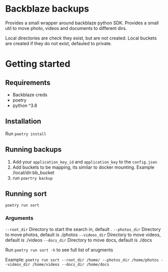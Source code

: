 # Backblaze backups

Provides a small wrapper around backblaze python SDK.
Provides a small util to move photo, videos and documents to different dirs.

Local directories are check they exist, but are not created.
Local buckets are created if they do not exist, defauled to private.

# Getting started

## Requirements

 - Backblaze creds
 - poetry
 - python ^3.8

## Installation

Run `poetry install`


## Running backups

1. Add your `application_key_id` and `application_key` to the `config.json`
2. Add buckets to be mapping, its similar to docker mounting. Example /local/dir:bb_bucket
3. run `poertry backup`

## Running sort

`poetry run sort`

### Arguments
`--root_dir` Directory to start the search in, default .
`--photos_dir` Directory to move photos, default is ./photos
`--videos_dir` Directory to move videos, default is ./videos
`--docs_dir` Directory to move docs, default is ./docs

Run `poetry run sort -h` to see full list of arugments

Example: `poetry run sort --root_dir /home/ --photos_dir /home/photos --videos_dir /home/videos --docs_dir /home/docs`